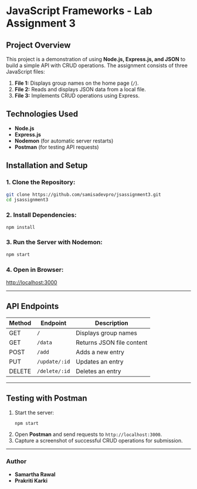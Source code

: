 # JavaScript Frameworks - Lab Assignment 3

## Project Overview
This project is a demonstration of using **Node.js, Express.js, and JSON** to build a simple API with CRUD operations. The assignment consists of three JavaScript files:  

1. **File 1:** Displays group names on the home page (`/`).  
2. **File 2:** Reads and displays JSON data from a local file.  
3. **File 3:** Implements CRUD operations using Express.  

## Technologies Used
- **Node.js**  
- **Express.js**  
- **Nodemon** (for automatic server restarts)  
- **Postman** (for testing API requests)  

## Installation and Setup

### 1. Clone the Repository:
```sh
git clone https://github.com/samisadevpro/jsassignment3.git
cd jsassignment3
```

### 2. Install Dependencies:
```sh
npm install
```

### 3. Run the Server with Nodemon:
```sh
npm start
```

### 4. Open in Browser:
[http://localhost:3000](http://localhost:3000)

---

## API Endpoints

| Method  | Endpoint        | Description                |
|---------|----------------|----------------------------|
| GET     | `/`            | Displays group names      |
| GET     | `/data`        | Returns JSON file content |
| POST    | `/add`         | Adds a new entry          |
| PUT     | `/update/:id`  | Updates an entry          |
| DELETE  | `/delete/:id`  | Deletes an entry          |

---

## Testing with Postman  
1. Start the server:  
   ```sh
   npm start
   ```
2. Open **Postman** and send requests to `http://localhost:3000`.
3. Capture a screenshot of successful CRUD operations for submission.

---

### **Author**  
- **Samartha Rawal**  
- **Prakriti Karki**

